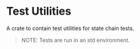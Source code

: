 # Test Utilities

A crate to contain test utilities for state chain tests.

> NOTE: Tests are run in an std environment.